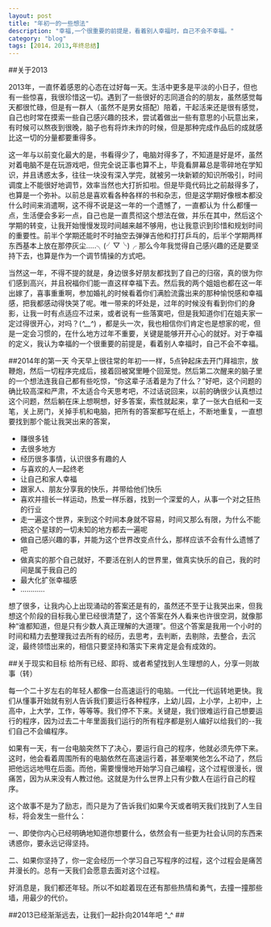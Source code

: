```yaml
---
layout: post
title: "年初一的一些想法"
description: "幸福,一个很重要的前提是，看着别人幸福时，自己不会不幸福。"
category: "blog"
tags: [2014，2013,年终总结]
---
```


##关于2013

2013年，一直怀着感恩的心态在过好每一天。生活中更多是平淡的小日子，但也有一些惊喜，我很珍惜这一切。遇到了一些很好的志同道合的的朋友，虽然感觉每天都很忙碌，但是有一群人（虽然不是男女搭配）陪着，干起活来还是很有感觉，自己也时常在摸索一些自己感兴趣的技术，尝试着做出一些有意思的小玩意出来， 有时候可以熬夜到很晚，脑子也有将炸未炸的时候，但是那种完成作品后的成就感比这一切的分量都要重得多。

这一年与以前变化最大的是，书看得少了，电脑対得多了，不知道是好是坏，虽然对着电脑不是在玩游戏吧，但完全说正事也算不上，毕竟看屏幕总是零碎地在学知识，并且诱惑太多，往往一块没有深入学完，就被另一块新颖的知识所吸引，时间调度上不能很好地调节，效率当然也大打折扣啦。但是毕竟代码比之前敲得多了，也算是一个弥补。以前总是喜欢看各种各样的书和杂志，但是这学期好像根本都没什么时间来消遣啊，这不得不说是这一年的一个遗憾了，一直都认为 什么都懂一点，生活便会多彩一点，自己也是一直贯彻这个想法在做，并乐在其中，然后这个学期的转变，让我开始慢慢发现时间越来越不够用，也让我意识到珍惜和规划时间的重要性。前半个学期还能时不时抽空去弹弹吉他和打打乒乓的，后半个学期两样东西基本上放在那停灰尘.....╮(╯▽╰)╭ 那么今年我觉得自己感兴趣的还是要坚持下去，也算是作为一个调节情操的方式吧。

当然这一年，不得不提的就是，身边很多好朋友都找到了自己的归宿，真的很为你们感到高兴，并且祝福你们能一直这样幸福下去。然后我的两个姐姐也都在这一年出嫁了，喜事重重啊，参加婚礼的时候看着你们满脸流露出来的那种愉悦感和幸福感，把我都感动得快哭了呢。唯一带来的坏处是，过年的时候没有看到你们的身影，让我一时有点适应不过来，或者说有一些落寞吧，但是我知道你们在姐夫家一定过得很开心，对吗？(*^__^*) ，都是头一次，我也相信你们肯定也是想家的呢，但是一定会习惯的，在什么地方过年不重要，关键是能够开开心心的就好。对于幸福的定义，我认为幸福的一个很重要的前提是，看着别人幸福时，自己不会不幸福。

##2014年的第一天
今天早上很往常的年初一一样，5点钟起床去开门拜祖宗，放鞭炮，然后一切程序完成后，接着回被窝里睡个回笼觉。然后第二次醒来的脑子里的一个想法连我自己都有些吃惊，“你这辈子活着是为了什么？”好吧，这个问题的确比较高深和严肃，不太适合今天思考吧，不过话说回来，以前的确很少认真想过这个问题，然后躺在床上想啊想，好多答案，索性就起来，拿了一张大白纸和一支笔，关上房门，关掉手机和电脑，把所有的答案都写在纸上，不断地重复，一直想要找到那个能让我哭出来的答案，

 - 赚很多钱
 - 去很多地方
 - 经历很多事情，认识很多有趣的人
 - 与喜欢的人一起终老
 - 让自己和家人幸福
 - 跟家人、朋友分享我的快乐，并带给他们快乐
 - 喜欢并擅长一样运动，热爱一样乐器，找到一个深爱的人，从事一个对之狂热的行业
 - 走一遍这个世界，来到这个时间本身就不容易，时间又那么有限，为什么不能把这个星球的一切未知的地方都去一遍呢
 - 做自己感兴趣的事，并能为这个世界改变点什么，那样应该不会有什么遗憾了吧
 - 做真实的那个自己就好，不要活在别人的世界里，做真实快乐的自己，我的时间是属于我自己的
 - 最大化扩张幸福感
 - …………

想了很多，让我内心上出现涌动的答案还是有的，虽然还不至于让我哭出来，但我想这个阶段的目标我心里已经很清楚了，这个答案在外人看来也许很空洞，就像那种“谁都知道，但是只有少数人真正理解的大道理”。但这个答案是我用一个小时的时间和精力去整理我过去所有的经历，去思考，去判断，去剔除，去整合，去沉淀，最终领悟出来的，相信只要坚持和落实下来肯定是会有成效的。

##关于现实和目标
给所有已经、即将、或者希望找到人生理想的人，分享一则故事（转）

每一个二十岁左右的年轻人都像一台高速运行的电脑。一代比一代运转地更快。我们从懂事开始就有别人告诉我们要运行各种程序，上幼儿园，上小学，上初中，上高中，上大学，工作，等等等。我们停不下来。关键是，我们很难运行自己想要运行的程序，因为过去二十年里面我们运行的所有程序都是别人编好以给我们的--我们自己不会编程序。

如果有一天，有一台电脑突然下了决心，要运行自己的程序，他就必须先停下来。这时，他会看着周围所有的电脑依然在高速运行着，甚至嘲笑他怎么不动了，然后把他远远地甩在后面。而他，需要慢慢地开始学习自己编程，这个过程很漫长，很痛苦，因为从来没有人教过他。这就是为什么世界上只有少数人在运行自己的程序。

这个故事不是为了励志，而只是为了告诉我们如果今天或者明天我们找到了人生目标，将会发生一些什么：

一、即使你内心已经明确地知道你想要什么，依然会有一些更为社会认同的东西来诱惑你，要永远记得坚持。

二、如果你坚持了，你一定会经历一个学习自己写程序的过程，这个过程会是痛苦并漫长的。总有一天我们会愿意去面对这个过程。

好消息是，我们都还年轻。所以不如趁着现在还有那些热情和勇气，去撞一撞那些墙，用最少的代价。

##2013已经渐渐远去，让我们一起扑向2014年吧 ^_^ ##
